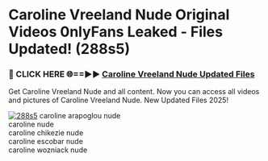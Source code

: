# Caroline Vreeland Nude Original Videos 0nlyFans Leaked - Files Updated! (288s5)

<h3>🔴 CLICK HERE 🌐==►► <a href="https://tinyurl.com/4mcuefdz" rel="nofollow">Caroline Vreeland Nude Updated Files</a></h3>

Get Caroline Vreeland Nude and all content. Now you can access all videos and pictures of Caroline Vreeland Nude. New Updated Files 2025!

[![288s5](https://i.imgur.com/StAQSOY.gif)](https://tinyurl.com/4mcuefdz)
caroline arapoglou nude<br>
caroline nude<br>
caroline chikezie nude<br>
caroline escobar nude<br>
caroline wozniack nude